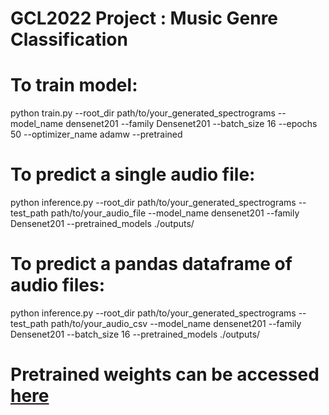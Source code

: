 # GCL2022 Project : Music Genre Classification

# To train model:

  python train.py --root_dir path/to/your_generated_spectrograms --model_name densenet201 --family Densenet201 --batch_size 16 --epochs 50 --optimizer_name adamw --pretrained 
  
# To predict a single audio file:

  python inference.py --root_dir path/to/your_generated_spectrograms --test_path path/to/your_audio_file --model_name densenet201 --family Densenet201 --pretrained_models ./outputs/
  
# To predict a pandas dataframe of audio files:

  python inference.py --root_dir path/to/your_generated_spectrograms --test_path path/to/your_audio_csv --model_name densenet201 --family Densenet201 --batch_size 16 --pretrained_models ./outputs/
  
 
# Pretrained weights can be accessed [here](https://drive.google.com/file/d/1-HxKatiuRyHGkIjOGm-KlaZcRoP4MIfv/view?usp=sharing)
